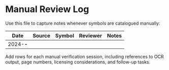 # Manual Review Log

Use this file to capture notes whenever symbols are catalogued manually:

| Date | Source | Symbol | Reviewer | Notes |
| --- | --- | --- | --- | --- |
| 2024-__-__ | | | | |

Add rows for each manual verification session, including references to OCR output, page numbers, licensing considerations, and follow-up tasks.
